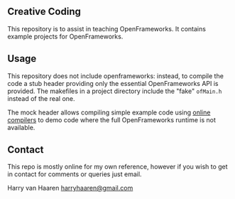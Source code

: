Creative Coding
---------------

This repository is to assist in teaching OpenFrameworks. It contains example
projects for OpenFrameworks.

Usage
-----
This repository does not include openframeworks: instead, to compile the code
a stub header providing only the essential OpenFrameworks API is provided. The 
makefiles in a project directory include the "fake" `ofMain.h` instead of the
real one. 

The mock header allows compiling simple example code using 
[online compilers](http://www.tutorialspoint.com/compile_cpp_online.php) to demo
code where the full OpenFrameworks runtime is not available.


Contact
-------
This repo is mostly online for my own reference, however if you wish to get
in contact for comments or queries just email.

  Harry van Haaren <harryhaaren@gmail.com>
